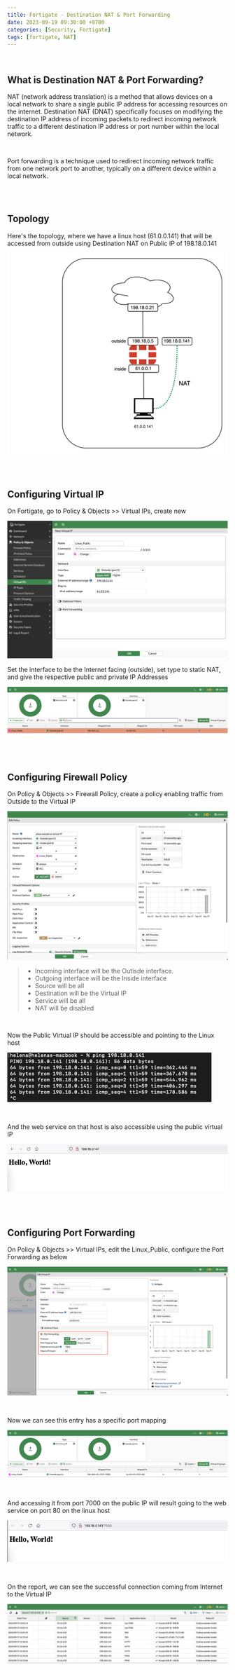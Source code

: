 ```yaml
---
title: Fortigate - Destination NAT & Port Forwarding
date: 2023-09-19 09:30:00 +0700
categories: [Security, Fortigate]
tags: [fortigate, NAT]
---
```


<br>

## What is Destination NAT & Port Forwarding?

NAT (network address translation) is a method that allows devices on a local network to share a single public IP address for accessing resources on the internet.
Destination NAT (DNAT) specifically focuses on modifying the destination IP address of incoming packets to redirect incoming network traffic to a different destination IP address or port number within the local network.

<br>

Port forwarding is a technique used to redirect incoming network traffic from one network port to another, typically on a different device within a local network.

<br>
<br>

## Topology

Here's the topology, where we have a linux host (61.0.0.141) that will be accessed from outside using Destination NAT on Public IP of 198.18.0.141

![x](/static/2023-09-19-forti-dnat/01.png)

<br>
<br>

## Configuring Virtual IP

On Fortigate, go to Policy & Objects >> Virtual IPs, create new

![x](/static/2023-09-19-forti-dnat/02.png)

Set the interface to be the Internet facing (outside), set type to static NAT, and give the respective public and private IP Addresses

![x](/static/2023-09-19-forti-dnat/03.png)

<br>
<br>

## Configuring Firewall Policy

On Policy & Objects >> Firewall Policy, create a policy enabling traffic from Outside to the Virtual IP

![x](/static/2023-09-19-forti-dnat/04.png)

> * Incoming interface will be the Outisde interface.
> * Outgoing interface will be the Inside interface
> * Source will be all
> * Destination will be the Virtual IP
> * Service will be all
> * NAT will be disabled

<br>

Now the Public Virtual IP should be accessible and pointing to the Linux host

![x](/static/2023-09-19-forti-dnat/05.png)

<br>

And the web service on that host is also accessible using the public virtual IP

![x](/static/2023-09-19-forti-dnat/06.png)

<br>
<br>

## Configuring Port Forwarding

On Policy & Objects >> Virtual IPs, edit the Linux_Public, configure the Port Forwarding as below

![x](/static/2023-09-19-forti-dnat/07.png)

<br>

Now we can see this entry has a specific port mapping

![x](/static/2023-09-19-forti-dnat/07a.png)

<br>

And accessing it from port 7000 on the public IP will result going to the web service on port 80 on the linux host

![x](/static/2023-09-19-forti-dnat/08.png)

<br>

On the report, we can see the successful connection coming from Internet to the Virtual IP

![x](/static/2023-09-19-forti-dnat/09.png)

<br>